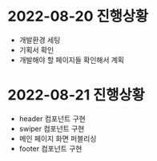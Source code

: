 # 2022-08-20 진행상황
+ 개발환경 세팅
+ 기획서 확인
+ 개발해야 할 페이지들 확인해서 계획

# 2022-08-21 진행상황
+ header 컴포넌트 구현
+ swiper 컴포넌트 구현
+ 메인 페이지 화면 퍼블리싱
+ footer 컴포넌트 구현